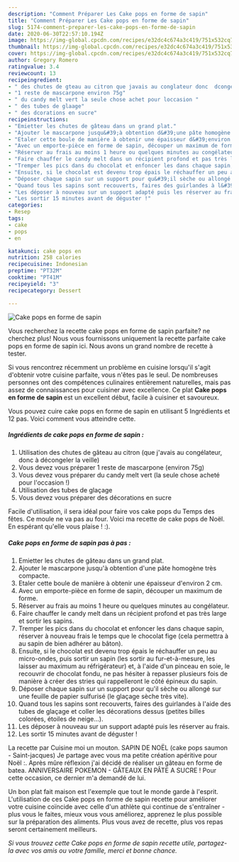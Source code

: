 ```yaml
---
description: "Comment Préparer Les Cake pops en forme de sapin"
title: "Comment Préparer Les Cake pops en forme de sapin"
slug: 5174-comment-preparer-les-cake-pops-en-forme-de-sapin
date: 2020-06-30T22:57:10.194Z
image: https://img-global.cpcdn.com/recipes/e32dc4c674a3c419/751x532cq70/cake-pops-en-forme-de-sapin-photo-principale-de-la-recette.jpg
thumbnail: https://img-global.cpcdn.com/recipes/e32dc4c674a3c419/751x532cq70/cake-pops-en-forme-de-sapin-photo-principale-de-la-recette.jpg
cover: https://img-global.cpcdn.com/recipes/e32dc4c674a3c419/751x532cq70/cake-pops-en-forme-de-sapin-photo-principale-de-la-recette.jpg
author: Gregory Romero
ratingvalue: 3.4
reviewcount: 13
recipeingredient:
- " des chutes de gteau au citron que javais au conglateur donc  dcongeler la veille"
- "1 reste de mascarpone environ 75g"
- " du candy melt vert la seule chose achet pour loccasion "
- " des tubes de glaage"
- " des dcorations en sucre"
recipeinstructions:
- "Emietter les chutes de gâteau dans un grand plat."
- "Ajouter le mascarpone jusqu&#39;à obtention d&#39;une pâte homogène très compacte."
- "Etaler cette boule de manière à obtenir une épaisseur d&#39;environ 2 cm."
- "Avec un emporte-pièce en forme de sapin, découper un maximum de forme."
- "Réserver au frais au moins 1 heure ou quelques minutes au congélateur."
- "Faire chauffer le candy melt dans un récipient profond et pas très large et sortir les sapins."
- "Tremper les pics dans du chocolat et enfoncer les dans chaque sapin, réserver à nouveau frais le temps que le chocolat fige (cela permettra à au sapin de bien adhérer au bâton)."
- "Ensuite, si le chocolat est devenu trop épais le réchauffer un peu au micro-ondes, puis sortir un sapin (les sortir au fur-et-à-mesure, les laisser au maximum au réfrigérateur) et, à l&#39;aide d&#39;un pinceau en soie, le recouvrir de chocolat fondu, ne pas hésiter à repasser plusieurs fois de manière à créer des stries qui rappelleront le côté épineux du sapin."
- "Déposer chaque sapin sur un support pour qu&#39;il sèche ou allongé sur une feuille de papier sulfurisé (le glaçage sèche très vite)."
- "Quand tous les sapins sont recouverts, faires des guirlandes à l&#39;aide des tubes de glaçage et coller les décorations dessus (petites billes colorées, étoiles de neige...)."
- "Les déposer à nouveau sur un support adapté puis les réserver au frais."
- "Les sortir 15 minutes avant de déguster !"
categories:
- Resep
tags:
- cake
- pops
- en

katakunci: cake pops en 
nutrition: 258 calories
recipecuisine: Indonesian
preptime: "PT32M"
cooktime: "PT41M"
recipeyield: "3"
recipecategory: Dessert

---
```



![Cake pops en forme de sapin](https://img-global.cpcdn.com/recipes/e32dc4c674a3c419/751x532cq70/cake-pops-en-forme-de-sapin-photo-principale-de-la-recette.jpg)

Vous recherchez la recette cake pops en forme de sapin parfaite? ne cherchez plus! Nous vous fournissons uniquement la recette parfaite cake pops en forme de sapin ici. Nous avons un grand nombre de recette à tester.

Si vous rencontrez récemment un problème en cuisine lorsqu'il s'agit d'obtenir votre cuisine parfaite, vous n'êtes pas le seul. De nombreuses personnes ont des compétences culinaires entièrement naturelles, mais pas assez de connaissances pour cuisiner avec excellence. Ce plat <strong> Cake pops en forme de sapin </strong> est un excellent début, facile à cuisiner et savoureux.

<!--inarticleads1-->

Vous pouvez cuire cake pops en forme de sapin en utilisant 5 Ingrédients et 12 pas. Voici comment vous atteindre cette.

##### Ingrédients de cake pops en forme de sapin :

1. Utilisation  des chutes de gâteau au citron (que j&#39;avais au congélateur, donc à décongeler la veille)
1. Vous devez vous préparer 1 reste de mascarpone (environ 75g)
1. Vous devez vous préparer  du candy melt vert (la seule chose acheté pour l&#39;occasion !)
1. Utilisation  des tubes de glaçage
1. Vous devez vous préparer  des décorations en sucre


Facile d&#39;utilisation, il sera idéal pour faire vos cake pops du Temps des fêtes. Ce moule ne va pas au four. Voici ma recette de cake pops de Noël. En espérant qu&#39;elle vous plaise ! :). 

<!--inarticleads2-->

##### Cake pops en forme de sapin pas à pas :

1. Emietter les chutes de gâteau dans un grand plat.
1. Ajouter le mascarpone jusqu&#39;à obtention d&#39;une pâte homogène très compacte.
1. Etaler cette boule de manière à obtenir une épaisseur d&#39;environ 2 cm.
1. Avec un emporte-pièce en forme de sapin, découper un maximum de forme.
1. Réserver au frais au moins 1 heure ou quelques minutes au congélateur.
1. Faire chauffer le candy melt dans un récipient profond et pas très large et sortir les sapins.
1. Tremper les pics dans du chocolat et enfoncer les dans chaque sapin, réserver à nouveau frais le temps que le chocolat fige (cela permettra à au sapin de bien adhérer au bâton).
1. Ensuite, si le chocolat est devenu trop épais le réchauffer un peu au micro-ondes, puis sortir un sapin (les sortir au fur-et-à-mesure, les laisser au maximum au réfrigérateur) et, à l&#39;aide d&#39;un pinceau en soie, le recouvrir de chocolat fondu, ne pas hésiter à repasser plusieurs fois de manière à créer des stries qui rappelleront le côté épineux du sapin.
1. Déposer chaque sapin sur un support pour qu&#39;il sèche ou allongé sur une feuille de papier sulfurisé (le glaçage sèche très vite).
1. Quand tous les sapins sont recouverts, faires des guirlandes à l&#39;aide des tubes de glaçage et coller les décorations dessus (petites billes colorées, étoiles de neige...).
1. Les déposer à nouveau sur un support adapté puis les réserver au frais.
1. Les sortir 15 minutes avant de déguster !


La recette par Cuisine moi un mouton. SAPIN DE NOËL (cake pops saumon - Saint-jacques) Je partage avec vous ma petite création apéritive pour Noël :. Après mûre réflexion j&#39;ai décidé de réaliser un gâteau en forme de batea. ANNIVERSAIRE POKEMON - GÂTEAUX EN PÂTE A SUCRE ! Pour cette occasion, ce dernier m&#39;a demandé de lui. 

<!--inarticleads1-->

<p>
Un bon plat fait maison est l'exemple que tout le monde garde à l'esprit. L'utilisation de ces Cake pops en forme de sapin recette pour améliorer votre cuisine coïncide avec celle d'un athlète qui continue de s'entraîner - plus vous le faites, mieux vous vous améliorez, apprenez le plus possible sur la préparation des aliments. Plus vous avez de recette, plus vos repas seront certainement meilleurs.
</p>

<p>
<i>Si vous trouvez cette Cake pops en forme de sapin recette utile, partagez-la avec vos amis ou votre famille, merci et bonne chance.</i>
</p>
